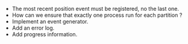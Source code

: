 * The most recent position event must be registered, no the last one. 
* How can we ensure that exactly one process run for each partition ?
* Implement an event generator.
* Add an error log.
* Add progress information.

